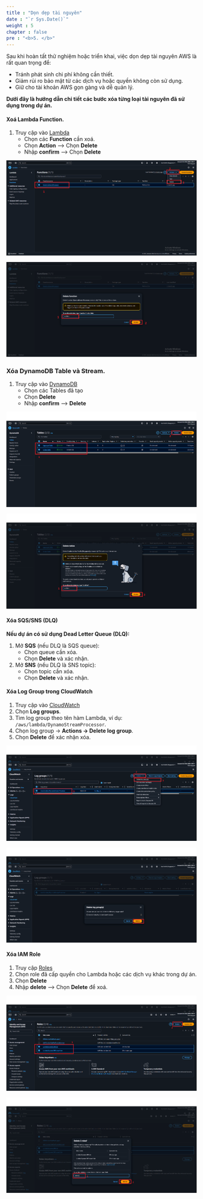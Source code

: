 ```yaml
---
title : "Dọn dẹp tài nguyên"
date : "`r Sys.Date()`"
weight : 5
chapter : false
pre : "<b>5. </b>"
---
```



Sau khi hoàn tất thử nghiệm hoặc triển khai, việc dọn dẹp tài nguyên AWS là rất quan trọng để:
+ Tránh phát sinh chi phí không cần thiết.
+ Giảm rủi ro bảo mật từ các dịch vụ hoặc quyền không còn sử dụng.
+ Giữ cho tài khoản AWS gọn gàng và dễ quản lý.

**Dưới đây là hướng dẫn chi tiết các bước xóa từng loại tài nguyên đã sử dụng trong dự án.**


#### Xoá Lambda Function.

1. Truy cập vào [Lambda](https://ap-southeast-1.console.aws.amazon.com/lambda/home?region=ap-southeast-1#/functions)
   + Chọn các **Function** cần xoá.
   + Chọn **Action** --> Chọn **Delete**
   + Nhập **confirm** --> Chọn **Delete**
   

![Clean](/images/6.clean/cleanlambda1.png)

![Clean](/images/6.clean/cleanlambda2.png)


### Xóa DynamoDB Table và Stream.

1. Truy cập vào [DynamoDB](https://ap-southeast-1.console.aws.amazon.com/dynamodbv2/home?region=ap-southeast-1#tables)
   + Chọn các Tables đã tạo
   + Chọn **Delete**
   + Nhập **confirm** --> **Delete**

![Clean](/images/6.clean/cleanlambda3.png)

![Clean](/images/6.clean/cleanlambda4.png)


#### Xóa SQS/SNS (DLQ)
**Nếu dự án có sử dụng Dead Letter Queue (DLQ):**
1. Mở **SQS** (nếu DLQ là SQS queue):
   + Chọn queue cần xóa.
   + Chọn **Delete** và xác nhận.
2. Mở **SNS** (nếu DLQ là SNS topic):
   + Chọn topic cần xóa.
   + Chọn **Delete** và xác nhận.



#### Xóa Log Group trong CloudWatch
1. Truy cập vào [CloudWatch](https://ap-southeast-1.console.aws.amazon.com/cloudwatch/home?region=ap-southeast-1#home:)
2. Chọn **Log groups**.
3. Tìm log group theo tên hàm Lambda, ví dụ: `/aws/lambda/DynamoStreamProcessor`.
4. Chọn log group → **Actions → Delete log group**.
5. Chọn **Delete** để xác nhận xóa.

![Clean](/images/6.clean/cleanlambda5.png)

![Clean](/images/6.clean/cleanlambda6.png)


#### Xóa IAM Role
1. Truy cập [Roles](https://us-east-1.console.aws.amazon.com/iam/home?region=ap-southeast-1#/roles)
2. Chọn role đã cấp quyền cho Lambda hoặc các dịch vụ khác trong dự án.
3. Chọn **Delete**
4. Nhập **delete** --> Chọn **Delete** để xoá.

![Clean](/images/6.clean/cleanlambda7.png)

![Clean](/images/6.clean/cleanlambda8.png)